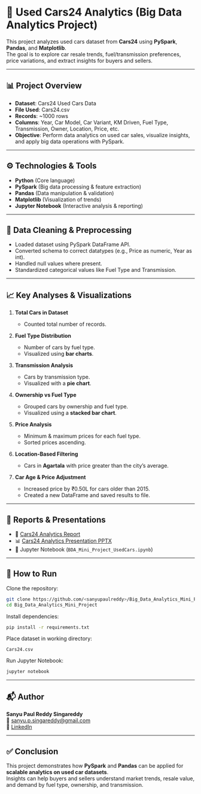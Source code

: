 # 🚗 Used Cars24 Analytics (Big Data Analytics Project)

This project analyzes used cars dataset from **Cars24** using **PySpark**, **Pandas**, and **Matplotlib**.  
The goal is to explore car resale trends, fuel/transmission preferences, price variations, and extract insights for buyers and sellers.

---

## 📊 Project Overview
- **Dataset**: Cars24 Used Cars Data  
- **File Used**: Cars24.csv  
- **Records**: ~1000 rows  
- **Columns**: Year, Car Model, Car Variant, KM Driven, Fuel Type, Transmission, Owner, Location, Price, etc.  
- **Objective**: Perform data analytics on used car sales, visualize insights, and apply big data operations with PySpark.  

---

## ⚙️ Technologies & Tools
- **Python** (Core language)  
- **PySpark** (Big data processing & feature extraction)  
- **Pandas** (Data manipulation & validation)  
- **Matplotlib** (Visualization of trends)  
- **Jupyter Notebook** (Interactive analysis & reporting)  

---

## 🧹 Data Cleaning & Preprocessing
- Loaded dataset using PySpark DataFrame API.  
- Converted schema to correct datatypes (e.g., Price as numeric, Year as int).  
- Handled null values where present.  
- Standardized categorical values like Fuel Type and Transmission.  

---

## 📈 Key Analyses & Visualizations
1. **Total Cars in Dataset**  
   - Counted total number of records.  

2. **Fuel Type Distribution**  
   - Number of cars by fuel type.  
   - Visualized using **bar charts**.  

3. **Transmission Analysis**  
   - Cars by transmission type.  
   - Visualized with a **pie chart**.  

4. **Ownership vs Fuel Type**  
   - Grouped cars by ownership and fuel type.  
   - Visualized using a **stacked bar chart**.  

5. **Price Analysis**  
   - Minimum & maximum prices for each fuel type.  
   - Sorted prices ascending.  

6. **Location-Based Filtering**  
   - Cars in **Agartala** with price greater than the city’s average.  

7. **Car Age & Price Adjustment**  
   - Increased price by ₹0.50L for cars older than 2015.  
   - Created a new DataFrame and saved results to file.  

---

## 📑 Reports & Presentations
- 📄 [Cars24 Analytics Report](https://github.com/sanyupaulreddy/Big_Data_Analytics_Mini_Project/blob/13f02675d7f8d3de9685f9d88999cf0fafcdede9/7.%20Used_Cars_Project/Cars24_UsedCars_Report.pdf)  
- 📊 [Cars24 Analytics Presentation PPTX](https://github.com/sanyupaulreddy/Big_Data_Analytics_Mini_Project/blob/13f02675d7f8d3de9685f9d88999cf0fafcdede9/7.%20Used_Cars_Project/Cars24_Project_Presentation.pptx) 
- 📓 Jupyter Notebook (`BDA_Mini_Project_UsedCars.ipynb`)  

---

## 🚀 How to Run
Clone the repository:
```bash
git clone https://github.com/<sanyupaulreddy>/Big_Data_Analytics_Mini_Project.git
cd Big_Data_Analytics_Mini_Project
```

Install dependencies:
```bash
pip install -r requirements.txt
```

Place dataset in working directory:
```
Cars24.csv
```

Run Jupyter Notebook:
```bash
jupyter notebook
```

---

## 📬 Author
**Sanyu Paul Reddy Singareddy**  
📧 sanyu.p.singareddy@gmail.com  
🔗 [LinkedIn](linkedin.com/in/sanyu-paul-reddy-singareddy-4a5aab2b7)  

---

## ✅ Conclusion
This project demonstrates how **PySpark** and **Pandas** can be applied for **scalable analytics on used car datasets**.  
Insights can help buyers and sellers understand market trends, resale value, and demand by fuel type, ownership, and transmission.
